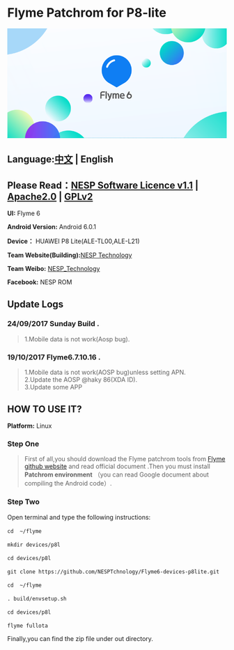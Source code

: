 # Flyme Patchrom for P8-lite
 
 ![FlymeOS 6][1]
 
## Language:[中文](./README.md) | English 
## Please Read：[NESP Software Licence v1.1](./NESL.md) | [Apache2.0](./Apache.md) | [GPLv2](./GPL.md)  

**UI:** Flyme 6   

**Android Version:** Android 6.0.1  

**Device：** HUAWEI P8 Lite(ALE-TL00,ALE-L21)  

**Team Website(Building):**[NESP Technology](http://nesp.1g7.net)  

**Team Weibo:** [NESP_Technology](http://weibo.com/NESPtechnology)     

**Facebook:** NESP ROM

## Update Logs
### 24/09/2017 Sunday Build . 

>1.Mobile data is not work(Aosp bug).   

### 19/10/2017 Flyme6.7.10.16 . 

>1.Mobile data is not work(AOSP bug)unless setting APN.   
>2.Update the AOSP @haky 86(XDA ID).   
>3.Update some APP 

## HOW TO USE IT?
**Platform:** Linux
### Step One
>First of all,you should download the Flyme patchrom tools from [Flyme github website](https://github.com/Flymeos) and read official document .Then you must install **Patchrom environment** （you can read  Google document about compiling the Android code）.
### Step Two
Open terminal and type the following instructions:

`cd  ~/flyme`  

`mkdir devices/p8l`  

`cd devices/p8l`  

`git clone https://github.com/NESPTchnology/Flyme6-devices-p8lite.git`   

`cd  ~/flyme`   

`. build/envsetup.sh`   

`cd devices/p8l`   

`flyme fullota`

Finally,you can find the zip file under out directory.


  [1]: ./images/flyme.png "flyme.png"
